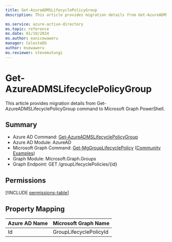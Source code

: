 ```yaml
---
title: Get-AzureADMSLifecyclePolicyGroup
description: This article provides migration details from Get-AzureADMSLifecyclePolicyGroup command to Microsoft Graph PowerShell.

ms.service: azure-active-directory
ms.topic: reference
ms.date: 01/19/2024
ms.author: eunicewaweru
manager: CelesteDG
author: msewaweru
ms.reviewer: stevemutungi
---
```


# Get-AzureADMSLifecyclePolicyGroup

This article provides migration details from Get-AzureADMSLifecyclePolicyGroup command to Microsoft Graph PowerShell.

## Summary

+ Azure AD Command: [Get-AzureADMSLifecyclePolicyGroup](/powershell/module/azuread/get-azureadmslifecyclepolicygroup)
+ Azure AD Module: AzureAD
+ Microsoft Graph Command: [Get-MgGroupLifecyclePolicy](/powershell/module/microsoft.graph.groups/get-mggrouplifecyclepolicy) ([Community Examples](https://github.com/orgs/msgraph/discussions?discussions_q=Get-MgGroupLifecyclePolicy))
+ Graph Module: Microsoft.Graph.Groups
+ Graph Endpoint:  GET /groupLifecyclePolicies/{id}

## Permissions

[!INCLUDE [permissions-table](~/graphref/api-reference/v1.0/includes/permissions/grouplifecyclepolicy-get-permissions.md)]

## Property Mapping

|Azure AD Name|Microsoft Graph Name|
|---|---|
|Id|GroupLifecyclePolicyId|